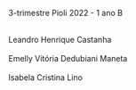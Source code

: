 3-trimestre
Pioli 2022 - 1 ano B


<br>Leandro Henrique Castanha</br>
<br>Emelly Vitória Dedubiani Maneta</br>
<br>Isabela Cristina Lino</br>

